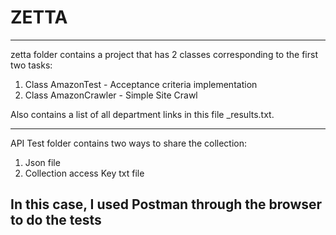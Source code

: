 # ZETTA
------------------------------------------------------------------------------------------
zetta folder contains a project that has 2 classes corresponding to the first two tasks:
1. Class AmazonTest - Acceptance criteria implementation
2. Class AmazonCrawler - Simple Site Crawl 

Also contains a list of all department links in this file <timestamp>_results.txt.

-------------------------------------------------------------------------------------------

API Test folder contains two ways to share the collection:
1. Json file
2. Collection access Key txt file

In this case, I used Postman through the browser to do the tests
------------------------------------------------------------------------------------------

